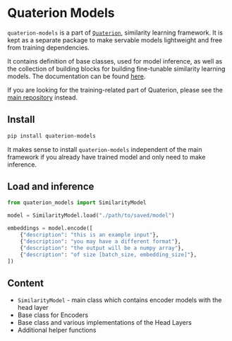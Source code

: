 # Quaterion Models

`quaterion-models` is a part of [`Quaterion`](https://github.com/qdrant/quaterion), similarity learning framework.
It is kept as a separate package to make servable models lightweight and free from training dependencies.

It contains definition of base classes, used for model inference, as well as the collection of building blocks for building fine-tunable similarity learning models.
The documentation can be found [here](https://quaterion-models.qdrant.tech/).

If you are looking for the training-related part of Quaterion, please see the [main repository](https://github.com/qdrant/quaterion) instead.

## Install

```bash
pip install quaterion-models
```

It makes sense to install `quaterion-models` independent of the main framework if you already have trained model
and only need to make inference.

## Load and inference

```python
from quaterion_models import SimilarityModel

model = SimilarityModel.load("./path/to/saved/model")

embeddings = model.encode([
    {"description": "this is an example input"},
    {"description": "you may have a different format"},
    {"description": "the output will be a numpy array"},
    {"description": "of size [batch_size, embedding_size]"},
])
```

## Content

* `SimilarityModel` - main class which contains encoder models with the head layer
* Base class for Encoders
* Base class and various implementations of the Head Layers
* Additional helper functions
